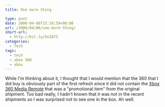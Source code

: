 ```yaml
---
title: One more thing

type: post
date: 2006-04-06T15:16:59+00:00
url: /2006/04/06/one-more-thing/
short-url:
  - http://bit.ly/hn2A7I
categories:
  - Tech
tags:
  - tech
  - xbox 360
  - xbox
---
```

While I'm thinking about it, I thought that I would mention that the 360 that I did buy is obviously part of the first refresh since it did not contain the <a href="http://www.xbox.com/en-US/support/systemsetup/xbox360/accessories/mediaremote.htm">Xbox 360 Media Remote</a> that was a "promotional item" from the original shipment. Too bad really, I hadn't known that it was not in the recent shipments so I was surprised not to see one in the box. Ah well.